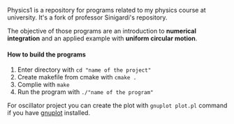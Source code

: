 Physics1 is a repository for programs related to my physics course at university.
It's a fork of professor Sinigardi's repository.

The objective of those programs are an introduction to **numerical integration** and an applied example with **uniform circular motion**.

#### How to build the programs
1. Enter directory with `cd "name of the project"`
2. Create makefile from cmake with `cmake .`
3. Complie with `make`
4. Run the program with `./"name of the program"`

For oscillator project you can create the plot with `gnuplot plot.pl` command if you have [gnuplot](http://www.gnuplot.info/) installed.

